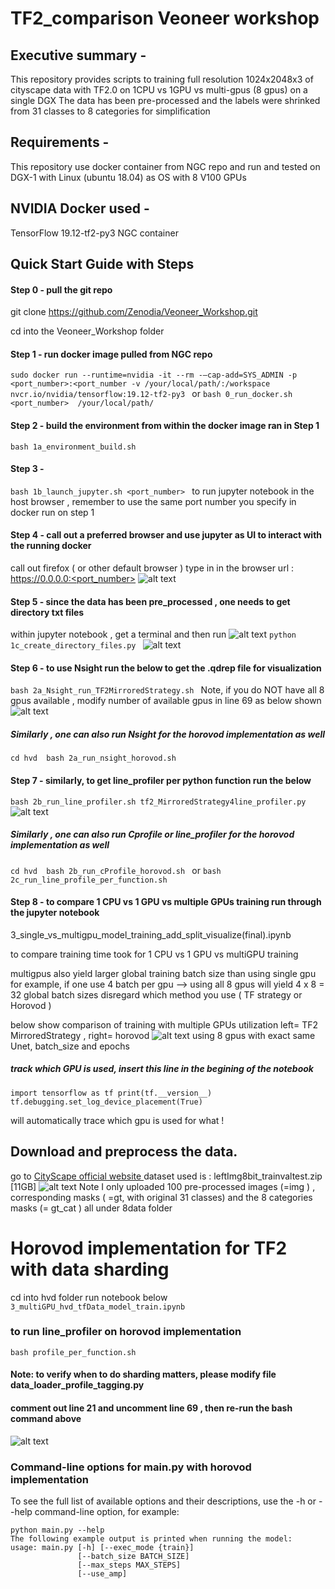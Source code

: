# TF2_comparison Veoneer workshop 

## Executive summary - 
This repository provides scripts to training full resolution 1024x2048x3 of cityscape data with TF2.0 on 1CPU vs 1GPU vs multi-gpus (8 gpus) on a single DGX 
The data has been pre-processed and the labels were shrinked from 31 classes to 8 categories for simplification

## Requirements -
This repository use docker container from  NGC repo and run and tested on DGX-1 with Linux (ubuntu 18.04) as OS with 8 V100 GPUs

## NVIDIA Docker used -
TensorFlow 19.12-tf2-py3 NGC container 

## Quick Start Guide with Steps 
#### Step 0 -  pull the git repo 
git clone https://github.com/Zenodia/Veoneer_Workshop.git

cd into the Veoneer_Workshop folder

#### Step 1 - run docker image pulled from NGC repo
`sudo docker run --runtime=nvidia -it --rm -–cap-add=SYS_ADMIN -p <port_number>:<port_number -v /your/local/path/:/workspace nvcr.io/nvidia/tensorflow:19.12-tf2-py3 `
or 
`bash 0_run_docker.sh <port_number>  /your/local/path/ `

#### Step 2 - build the environment from within the docker image ran in Step 1 
`bash 1a_environment_build.sh`

#### Step 3 - 
`bash 1b_launch_jupyter.sh <port_number> `
to run jupyter notebook in the host browser , remember to use the same port number you specify in docker run on step 1


#### Step 4 - call out a preferred browser and use jupyter as UI to interact with the running docker
call out firefox ( or other default browser )
type in in the browser url : https://0.0.0.0:<port_number> 
![alt text](<./notebook_pics/run_jupyter.JPG>) 

#### Step 5 - since the data has been pre_processed , one needs to get directory txt files 
within jupyter notebook , get a terminal and then run 
![alt text](<./notebook_pics/get_a_terminal.JPG>) 
`python 1c_create_directory_files.py `
![alt text](<./notebook_pics/create_directory_files.JPG>) 

#### Step 6 - to use Nsight run the below to get the .qdrep file for visualization
`bash 2a_Nsight_run_TF2MirroredStrategy.sh `
Note, if you do NOT have all 8 gpus available , modify number of available gpus in line 69 as below shown
![alt text](<./notebook_pics/run_Nsight_tf2_strategy.JPG>) 

##### Similarly , one can also run Nsight for the horovod implementation as well
`cd hvd 
bash 2a_run_nsight_horovod.sh `

#### Step 7 - similarly, to get line_profiler per python function run the below 
`bash 2b_run_line_profiler.sh tf2_MirroredStrategy4line_profiler.py `
![alt text](<./notebook_pics/run_line_profiler_on_TF2_strategy.JPG>) 
##### Similarly , one can also run Cprofile or line_profiler for the horovod implementation as well
`cd hvd 
bash 2b_run_cProfile_horovod.sh `
or 
`bash 2c_run_line_profile_per_function.sh ` 

#### Step 8 - to compare 1 CPU vs 1 GPU vs multiple GPUs training run through the jupyter notebook 
3_single_vs_multigpu_model_training_add_split_visualize(final).ipynb 

to compare training time took for 1 CPU vs 1 GPU vs multiGPU training 

multigpus also yield larger global training batch size than using single gpu 
for example, if one use 4 batch per gpu --> using all 8 gpus will yield 4 x 8 = 32 global batch sizes disregard which method you use ( TF strategy or Horovod )


below show comparison of training with multiple GPUs utilization 
left= TF2 MirroredStrategy , right= horovod 
![alt text](<./notebook_pics/nvidia_smi_compare.JPG>) 
using 8 gpus with exact same Unet, batch_size and epochs


##### track which GPU is used, insert this line in the begining of the notebook 
`import tensorflow as tf
print(tf.__version__)
tf.debugging.set_log_device_placement(True)` 

will automatically trace which gpu is used for what !


## Download and preprocess the data.
go to [CityScape official website ](https://www.cityscapes-dataset.com/)
dataset used is : leftImg8bit_trainvaltest.zip [11GB]
![alt text](<./notebook_pics/dataset_used.JPG>) 
Note I only uploaded 100 pre-processed images (=img ) , corresponding masks ( =gt, with original 31 classes) and the 8 categories masks (= gt_cat ) all under 8data folder 

# Horovod implementation for TF2 with data sharding 
cd into hvd folder 
run notebook below 
`3_multiGPU_hvd_tfData_model_train.ipynb `

### to run line_profiler on horovod implementation 
`bash profile_per_function.sh ` 

#### Note: to verify when to do sharding matters, please modify file data_loader_profile_tagging.py 
#### comment out line 21 and uncomment line 69 , then re-run the bash command above 
![alt text](<./notebook_pics/when_to_shard_matters.JPG>)


### Command-line options for main.py with horovod implementation 
To see the full list of available options and their descriptions, use the -h or --help command-line option, for example:
```
python main.py --help
The following example output is printed when running the model:
usage: main.py [-h] [--exec_mode {train}]
               [--batch_size BATCH_SIZE]
               [--max_steps MAX_STEPS]
               [--use_amp]
```
